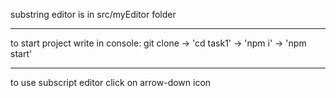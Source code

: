 substring editor is in src/myEditor folder

---------------------------------------------------

to start project write in console: git clone <link> -> 'cd task1' -> 'npm i' -> 'npm start' 

---------------------------------------------------

to use subscript editor click on arrow-down icon
